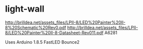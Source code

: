 # light-wall

http://brilldea.net/assets_files/LPII-8/LED%20Painter%20II-8%20Schematic%20Rev0.pdf
http://brilldea.net/assets_files/LPII-8/LED%20Painter%20II-8-Datasheet-Rev011.pdf
A6281

Uses Arduino 1.8.5
  FastLED
  Bounce2
